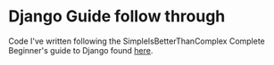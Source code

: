 # Django Guide follow through 
Code I've written following the SimpleIsBetterThanComplex Complete Beginner's guide to Django found [here](https://simpleisbetterthancomplex.com/series/2017/09/04/a-complete-beginners-guide-to-django-part-1.html).
